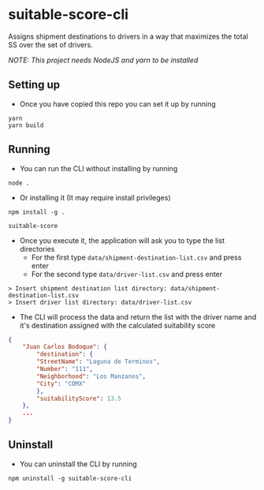# suitable-score-cli

Assigns shipment destinations to drivers in a way that maximizes the total SS over the set
of drivers.

*NOTE: This project needs NodeJS and yarn to be installed*

## Setting up
- Once you have copied this repo you can set it up by running
```
yarn
yarn build
```

## Running
- You can run the CLI without installing by running
```
node .
```

- Or installing it (It may require install privileges)
```
npm install -g .

suitable-score
```

- Once you execute it, the application will ask you to type the list directories
    - For the first type `data/shipment-destination-list.csv` and press enter
    - For the second type `data/driver-list.csv` and press enter
```
> Insert shipment destination list directory: data/shipment-destination-list.csv
> Insert driver list directory: data/driver-list.csv
```

- The CLI will process the data and return the list with the driver name and it's destination assigned with the calculated suitability score
```json
{
    "Juan Carlos Bodoque": {
        "destination": {
        "StreetName": "Laguna de Terminos",
        "Number": "111",
        "Neighborhood": "Los Manzanos",
        "City": "CDMX"
        },
        "suitabilityScore": 13.5
    },
    ...
}
```

## Uninstall
- You can uninstall the CLI by running
```
npm uninstall -g suitable-score-cli
```